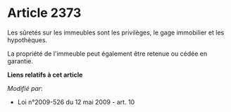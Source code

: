 # Article 2373

Les sûretés sur les immeubles sont les privilèges, le gage immobilier et les hypothèques. 

La propriété de l'immeuble peut également être retenue ou cédée en garantie.

**Liens relatifs à cet article**

_Modifié par_:

  - Loi n°2009-526 du 12 mai 2009 - art. 10
